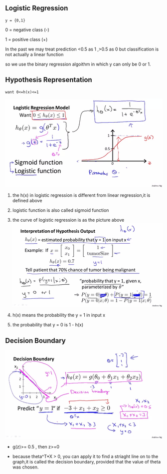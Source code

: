 ## Logistic Regression
```
y = {0,1}
```
0 = negative class (-)

1 = positive class (+)

In the past we may treat prediction <0.5 as 1 ,>0.5 as 0
but classification is not actually a linear function

so we use the binary regression algoithm in which y can only be 0 or 1.

## Hypothesis Representation
```
want 0<=h(x)<=1
```

![f](picture/chapter3.1.jpeg)

1. the h(x) in logistic regression is different from linear regression,it is defined above

2. logistic function is also called sigmoid function

3. the curve of logistic regression is as the picture above
![f](picture/chapter3.2.jpeg)

4. h(x) means the probability the y = 1 in input x

5. the probability that y = 0 is 1 - h(x) 

## Decision Boundary

![f](picture/chapter3.3.png)
- g(z)>= 0.5 , then z>=0

- because theta^T*X > 0, you can apply it to find a striaght line on to the graph,it is called the decision boundary, provided that the value of theta was chosen.

